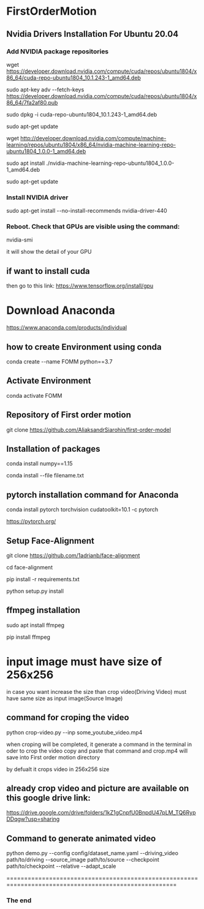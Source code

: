 # FirstOrderMotion
## Nvidia Drivers Installation For Ubuntu 20.04

### Add NVIDIA package repositories

wget https://developer.download.nvidia.com/compute/cuda/repos/ubuntu1804/x86_64/cuda-repo-ubuntu1804_10.1.243-1_amd64.deb

sudo apt-key adv --fetch-keys https://developer.download.nvidia.com/compute/cuda/repos/ubuntu1804/x86_64/7fa2af80.pub

sudo dpkg -i cuda-repo-ubuntu1804_10.1.243-1_amd64.deb

sudo apt-get update

wget http://developer.download.nvidia.com/compute/machine-learning/repos/ubuntu1804/x86_64/nvidia-machine-learning-repo-ubuntu1804_1.0.0-1_amd64.deb

sudo apt install ./nvidia-machine-learning-repo-ubuntu1804_1.0.0-1_amd64.deb

sudo apt-get update

### Install NVIDIA driver

sudo apt-get install --no-install-recommends nvidia-driver-440

### Reboot. Check that GPUs are visible using the command:

nvidia-smi

it will show the detail of your GPU 

## if want to install cuda

then go to this link: https://www.tensorflow.org/install/gpu
 
# Download Anaconda 

https://www.anaconda.com/products/individual

## how to create Environment using conda

conda create --name FOMM python==3.7
## Activate Environment

conda activate FOMM

## Repository of First order motion

git clone https://github.com/AliaksandrSiarohin/first-order-model

## Installation of packages

conda install numpy==1.15

conda install --file filename.txt

## pytorch installation command for Anaconda

conda install pytorch torchvision cudatoolkit=10.1 -c pytorch

https://pytorch.org/

## Setup Face-Alignment

git clone https://github.com/1adrianb/face-alignment

cd face-alignment

pip install -r requirements.txt

python setup.py install

## ffmpeg installation 

sudo apt install ffmpeg

pip install ffmpeg

# input image must have size of 256x256
in case you want increase the size than crop video(Driving Video) must have same size as input image(Source Image)

## command for croping the video

python crop-video.py --inp some_youtube_video.mp4

when croping will be completed, it generate a command in the terminal in oder to crop the video copy and paste that command and crop.mp4 will save into First order motion directory

by defualt it crops video in 256x256 size

## already crop video and picture are available on this google drive link:
https://drive.google.com/drive/folders/1kZ1gCnpfU0BnpdU47pLM_TQ6RypDDqgw?usp=sharing

## Command to generate animated video

python demo.py  --config config/dataset_name.yaml --driving_video path/to/driving --source_image path/to/source --checkpoint path/to/checkpoint --relative --adapt_scale

======================================================================================================
###                     The end
